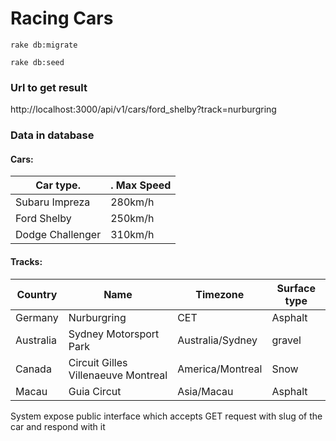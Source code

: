 # Racing Cars

```
rake db:migrate
```

```
rake db:seed
```

### Url to get result
http://localhost:3000/api/v1/cars/ford_shelby?track=nurburgring


### Data in database

#### Cars:
Car type. |. Max Speed
----------|-----------
Subaru Impreza | 280km/h
Ford Shelby  | 250km/h
Dodge Challenger | 310km/h


#### Tracks:
Country | Name | Timezone | Surface type
--------|------|----------|-------------
Germany | Nurburgring | CET | Asphalt
Australia | Sydney Motorsport Park | Australia/Sydney | gravel
Canada | Circuit Gilles Villenaeuve Montreal | America/Montreal | Snow
Macau | Guia Circut | Asia/Macau | Asphalt

System expose public interface which accepts GET request with slug of the car and respond with it